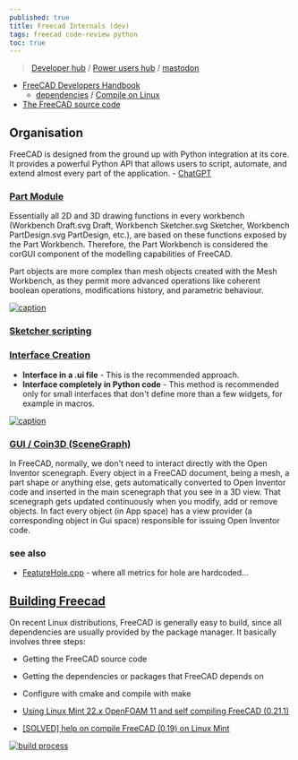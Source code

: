 ```yaml
---
published: true
title: Freecad Internals (dev)
tags: freecad code-review python
toc: true
---
```

> [Developer hub](https://wiki.freecad.org/Developer_hub) / [Power users hub](https://wiki.freecad.org/Power_users_hub) / [mastodon](https://fosstodon.org/@FreeCAD)

- [FreeCAD Developers Handbook](https://freecad.github.io/DevelopersHandbook/gettingstarted/)
	- [dependencies](https://freecad.github.io/DevelopersHandbook/gettingstarted/dependencies.html#dependencies) / [Compile on Linux](https://wiki.freecad.org/Compile_on_Linux)
- [The FreeCAD source code](https://wiki.freecad.org/The_FreeCAD_source_code)

## Organisation

FreeCAD is designed from the ground up with Python integration at its core. It provides a powerful Python API that allows users to script, automate, and extend almost every part of the application. - [ChatGPT](https://chatgpt.com/c/68531f70-1fc8-800d-952e-ad3c49bc5ac9)

### [Part Module](https://wiki.freecad.org/Part_Workbench)

Essentially all 2D and 3D drawing functions in every workbench (Workbench Draft.svg Draft, Workbench Sketcher.svg Sketcher, Workbench PartDesign.svg PartDesign, etc.), are based on these functions exposed by the Part Workbench. Therefore, the Part Workbench is considered the corGUI component of the modelling capabilities of FreeCAD. 

Part objects are more complex than mesh objects created with the Mesh Workbench, as they permit more advanced operations like coherent boolean operations, modifications history, and parametric behaviour. 

[![caption](https://wiki.freecad.org/images/9/9e/Part_Workbench_relationships.svg)](https://wiki.freecad.org/Part_Workbench)

### [Sketcher scripting](https://wiki.freecad.org/Sketcher_scripting)

### [Interface Creation](https://wiki.freecad.org/Interface_creation)

- **Interface in a .ui file** -  This is the recommended approach. 
- **Interface completely in Python code** - This method is recommended only for small interfaces that don't define more than a few widgets, for example in macros.

[![caption](https://wiki.freecad.org/images/8/83/FreeCAD_creating_interfaces.svg)](https://wiki.freecad.org/Interface_creation)

### [GUI / Coin3D (SceneGraph)](https://wiki.freecad.org/Scenegraph)

In FreeCAD, normally, we don't need to interact directly with the Open Inventor scenegraph. Every object in a FreeCAD document, being a mesh, a part shape or anything else, gets automatically converted to Open Inventor code and inserted in the main scenegraph that you see in a 3D view. That scenegraph gets updated continuously when you modify, add or remove objects. In fact every object (in App space) has a view provider (a corresponding object in Gui space) responsible for issuing Open Inventor code.

### see also
- [FeatureHole.cpp](https://github.com/FreeCAD/FreeCAD/blob/252707a803e96f3accfb5ac3e455a3aeaf7e974c/src/Mod/PartDesign/App/FeatureHole.cpp#L644) - where all metrics for hole are hardcoded...

## [Building Freecad](https://wiki.freecad.org/Compile_on_Linux)

On recent Linux distributions, FreeCAD is generally easy to build, since all dependencies are usually provided by the package manager. It basically involves three steps:

- Getting the FreeCAD source code
- Getting the dependencies or packages that FreeCAD depends on
- Configure with cmake and compile with make

- [Using Linux Mint 22.x OpenFOAM 11 and self compiling FreeCAD (0.21.1)](https://forum.freecad.org/viewtopic.php?p=815620#p815620)
- [[SOLVED] help on compile FreeCAD (0.19) on Linux Mint](https://forum.freecad.org/viewtopic.php?t=36581)

[![build process](https://wiki.freecad.org/images/e/ed/FreeCAD_source_compilation_workflow.svg)](https://wiki.freecad.org/Compile_on_Linux)